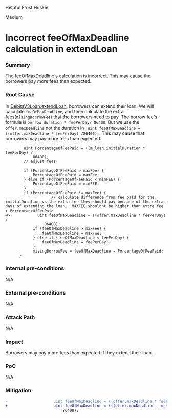 Helpful Frost Huskie

Medium

# Incorrect feeOfMaxDeadline calculation in extendLoan

### Summary

The feeOfMaxDeadline's calculation is incorrect. This may cause the borrowers pay more fees than expected.

### Root Cause

In [DebitaV3Loan:extendLoan](https://github.com/sherlock-audit/2024-11-debita-finance-v3/blob/main/Debita-V3-Contracts/contracts/DebitaV3Loan.sol#L602), borrowers can extend their loan. We will calculate `feeOfMaxDeadline`, and then calculate the extra fees(`misingBorrowFee`) that the borrowers need to pay.
The borrow fee's formula is `borrow duration * feePerDay/ 86400`. But we use the `offer.maxDeadline` not the duration in ` uint feeOfMaxDeadline = ((offer.maxDeadline * feePerDay) /86400);`. This may cause that borrowers may pay more fees than expected.
```solidity
        uint PorcentageOfFeePaid = ((m_loan.initialDuration * feePerDay) /
            86400);
        // adjust fees

        if (PorcentageOfFeePaid > maxFee) {
            PorcentageOfFeePaid = maxFee;
        } else if (PorcentageOfFeePaid < minFEE) {
            PorcentageOfFeePaid = minFEE;
        }
        if (PorcentageOfFeePaid != maxFee) {
                    // calculate difference from fee paid for the initialDuration vs the extra fee they should pay because of the extras days of extending the loan.  MAXFEE shouldnt be higher than extra fee + PorcentageOfFeePaid
@>            uint feeOfMaxDeadline = ((offer.maxDeadline * feePerDay) /
                 86400);
            if (feeOfMaxDeadline > maxFee) {
                feeOfMaxDeadline = maxFee;
            } else if (feeOfMaxDeadline < feePerDay) {
                feeOfMaxDeadline = feePerDay;
            }
            misingBorrowFee = feeOfMaxDeadline - PorcentageOfFeePaid;
      }
```

### Internal pre-conditions

N/A

### External pre-conditions

N/A

### Attack Path

N/A

### Impact

Borrowers may pay more fees than expected if they extend their loan.

### PoC

N/A

### Mitigation

```diff
-                    uint feeOfMaxDeadline = ((offer.maxDeadline * feePerDay) /
+                    uint feeOfMaxDeadline = (((offer.maxDeadline - m_loan.startedAt) * feePerDay) /
                         86400);
```